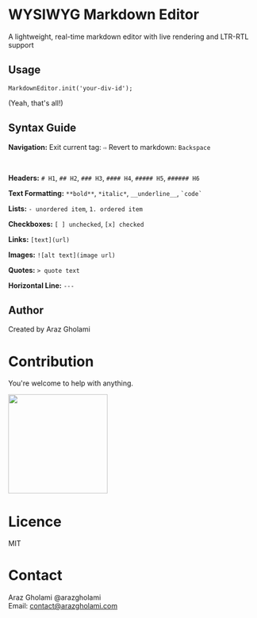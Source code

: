  # WYSIWYG Markdown Editor
A lightweight, real-time markdown editor with live rendering and LTR-RTL support

## Usage
`MarkdownEditor.init('your-div-id');`

(Yeah, that's all!)


## Syntax Guide
<p><strong>Navigation:</strong> Exit current tag: <code>⇨</code> Revert to markdown: <code>Backspace</code></p>
<br>
<p><strong>Headers:</strong> <code># H1</code>, <code>## H2</code>, <code>### H3</code>, <code>#### H4</code>, <code>##### H5</code>, <code>###### H6</code></p>
<p><strong>Text Formatting:</strong> <code>**bold**</code>, <code>*italic*</code>, <code>__underline__</code>, <code>`code`</code></p>
<p><strong>Lists:</strong> <code>- unordered item</code>, <code>1. ordered item</code></p>
<p><strong>Checkboxes:</strong> <code>[ ] unchecked</code>, <code>[x] checked</code></p>
<p><strong>Links:</strong> <code>[text](url)</code></p>
<p><strong>Images:</strong> <code>![alt text](image url)</code></p>
<p><strong>Quotes:</strong> <code>> quote text</code></p>
<p><strong>Horizontal Line:</strong> <code>---</code></p>


## Author

Created by Araz Gholami

# Contribution
You're welcome to help with anything.

<a href="https://buymeacoffee.com/arazgholami"><img src="https://cdn.buymeacoffee.com/buttons/v2/default-yellow.png" width="200" /></a>

# Licence
MIT

# Contact
Araz Gholami @arazgholami<br>
Email: contact@arazgholami.com
